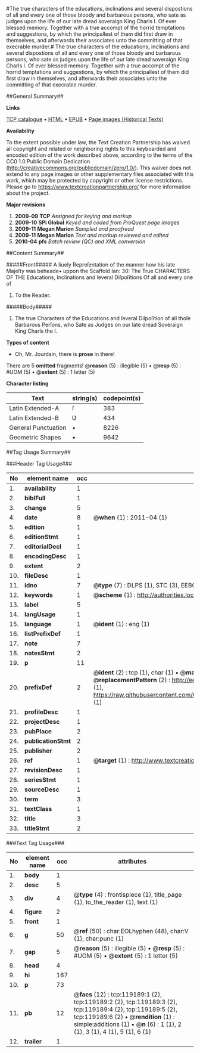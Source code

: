 #The true characters of the educations, inclinations and several dispostions of all and every one of those bloody and barbarous persons, who sate as judges upon the life of our late dread soveraign King Charls I. Of ever blessed memory. Together with a true accompt of the horrid temptations and suggestions, by which the principallest of them did first draw in themselves, and afterwards their associates unto the committing of that execrable murder.#
The true characters of the educations, inclinations and several dispostions of all and every one of those bloody and barbarous persons, who sate as judges upon the life of our late dread soveraign King Charls I. Of ever blessed memory. Together with a true accompt of the horrid temptations and suggestions, by which the principallest of them did first draw in themselves, and afterwards their associates unto the committing of that execrable murder.

##General Summary##

**Links**

[TCP catalogue](http://www.ota.ox.ac.uk/tcp/)  • 
[HTML](http://tei.it.ox.ac.uk/tcp/Texts-HTML/free/A94/A94993.html)  • 
[EPUB](http://tei.it.ox.ac.uk/tcp/Texts-EPUB/free/A94/A94993.epub) • 
[Page images (Historical Texts)](https://historicaltexts.jisc.ac.uk/eebo-99866901e)

**Availability**

To the extent possible under law, the Text Creation Partnership has waived all copyright and related or neighboring rights to this keyboarded and encoded edition of the work described above, according to the terms of the CC0 1.0 Public Domain Dedication (http://creativecommons.org/publicdomain/zero/1.0/). This waiver does not extend to any page images or other supplementary files associated with this work, which may be protected by copyright or other license restrictions. Please go to https://www.textcreationpartnership.org/ for more information about the project.

**Major revisions**

1. __2009-09__ __TCP__ *Assigned for keying and markup*
1. __2009-10__ __SPi Global__ *Keyed and coded from ProQuest page images*
1. __2009-11__ __Megan Marion__ *Sampled and proofread*
1. __2009-11__ __Megan Marion__ *Text and markup reviewed and edited*
1. __2010-04__ __pfs__ *Batch review (QC) and XML conversion*

##Content Summary##

#####Front#####
A liuely Repreſentation of the manner how his late Majeſty was beheade• uppon the Scaffold Ian: 30: The True CHARACTERS OF THE Educations, Inclinations and ſeveral Diſpoſitions Of all and every one of
1. To the Reader.

#####Body#####

1. The true Characters of the Educations and ſeveral Diſpoſition of all thoſe Barbarous Perſons, who Sate as Judges on our late dread Soveraign King Charls the I.

**Types of content**

  * Oh, Mr. Jourdain, there is **prose** in there!

There are 5 **omitted** fragments! 
 @__reason__ (5) : illegible (5)  •  @__resp__ (5) : #UOM (5)  •  @__extent__ (5) : 1 letter (5)

**Character listing**


|Text|string(s)|codepoint(s)|
|---|---|---|
|Latin Extended-A|ſ|383|
|Latin Extended-B|Ʋ|434|
|General Punctuation|•|8226|
|Geometric Shapes|▪|9642|

##Tag Usage Summary##

###Header Tag Usage###

|No|element name|occ|attributes|
|---|---|---|---|
|1.|__availability__|1||
|2.|__biblFull__|1||
|3.|__change__|5||
|4.|__date__|8| @__when__ (1) : 2011-04 (1)|
|5.|__edition__|1||
|6.|__editionStmt__|1||
|7.|__editorialDecl__|1||
|8.|__encodingDesc__|1||
|9.|__extent__|2||
|10.|__fileDesc__|1||
|11.|__idno__|7| @__type__ (7) : DLPS (1), STC (3), EEBO-CITATION (1), PROQUEST (1), VID (1)|
|12.|__keywords__|1| @__scheme__ (1) : http://authorities.loc.gov/ (1)|
|13.|__label__|5||
|14.|__langUsage__|1||
|15.|__language__|1| @__ident__ (1) : eng (1)|
|16.|__listPrefixDef__|1||
|17.|__note__|7||
|18.|__notesStmt__|2||
|19.|__p__|11||
|20.|__prefixDef__|2| @__ident__ (2) : tcp (1), char (1)  •  @__matchPattern__ (2) : ([0-9\-]+):([0-9IVX]+) (1), (.+) (1)  •  @__replacementPattern__ (2) : http://eebo.chadwyck.com/downloadtiff?vid=$1&page=$2 (1), https://raw.githubusercontent.com/textcreationpartnership/Texts/master/tcpchars.xml#$1 (1)|
|21.|__profileDesc__|1||
|22.|__projectDesc__|1||
|23.|__pubPlace__|2||
|24.|__publicationStmt__|2||
|25.|__publisher__|2||
|26.|__ref__|1| @__target__ (1) : http://www.textcreationpartnership.org/docs/. (1)|
|27.|__revisionDesc__|1||
|28.|__seriesStmt__|1||
|29.|__sourceDesc__|1||
|30.|__term__|3||
|31.|__textClass__|1||
|32.|__title__|3||
|33.|__titleStmt__|2||


###Text Tag Usage###

|No|element name|occ|attributes|
|---|---|---|---|
|1.|__body__|1||
|2.|__desc__|5||
|3.|__div__|4| @__type__ (4) : frontispiece (1), title_page (1), to_the_reader (1), text (1)|
|4.|__figure__|2||
|5.|__front__|1||
|6.|__g__|50| @__ref__ (50) : char:EOLhyphen (48), char:V (1), char:punc (1)|
|7.|__gap__|5| @__reason__ (5) : illegible (5)  •  @__resp__ (5) : #UOM (5)  •  @__extent__ (5) : 1 letter (5)|
|8.|__head__|4||
|9.|__hi__|167||
|10.|__p__|73||
|11.|__pb__|12| @__facs__ (12) : tcp:119189:1 (2), tcp:119189:2 (2), tcp:119189:3 (2), tcp:119189:4 (2), tcp:119189:5 (2), tcp:119189:6 (2)  •  @__rendition__ (1) : simple:additions (1)  •  @__n__ (6) : 1 (1), 2 (1), 3 (1), 4 (1), 5 (1), 6 (1)|
|12.|__trailer__|1||
